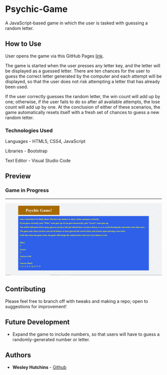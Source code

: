 # Psychic-Game

A JavaScript-based game in which the user is tasked with guessing a random letter.


## How to Use

User opens the game via this GitHub Pages [link](https://wespres1990.github.io/Psychic-Game/).

The game is started when the user presses any letter key, and the letter will be displayed as a guessed letter. There are ten chances for the user to guess the correct letter generated by the computer and each attempt will be displayed, so that the user does not risk attempting a letter that has already been used.

If the user correctly guesses the random letter, the win count will add up by one; otherwise, if the user fails to do so after all available attempts, the lose count will add up by one. At the conclusion of either of these scenarios, the game automatically resets itself with a fresh set of chances to guess a new random letter.


### Technologies Used

Languages - HTML5, CSS4, JavaScript

Libraries - Bootstrap

Text Editor - Visual Studio Code


## Preview

### Game in Progress
- - - -
<img src="screenshots/psychic-1.PNG"/>


## Contributing

Please feel free to branch off with tweaks and making a repo; open to suggestions for improvement!


## Future Development

* Expand the game to include numbers, so that users will have to guess a randomly-generated number or letter.


## Authors

* **Wesley Hutchins** - [Github](https://github.com/WesPres1990)
